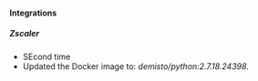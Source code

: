 
#### Integrations
##### Zscaler
- SEcond time
- Updated the Docker image to: *demisto/python:2.7.18.24398*.
